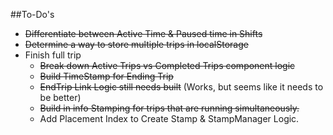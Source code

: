 ##To-Do's
* ~~Differentiate between Active Time & Paused time in Shifts~~
* ~~Determine a way to store multiple trips in localStorage~~
* Finish full trip
  * ~~Break down Active Trips vs Completed Trips component logic~~ 
  * ~~Build TimeStamp for Ending Trip~~
  * ~~EndTrip Link Logic still needs built~~ (Works, but seems like it needs to be better)
  * ~~Build in info Stamping for trips that are running simultaneously.~~
  * Add Placement Index to Create Stamp & StampManager Logic.